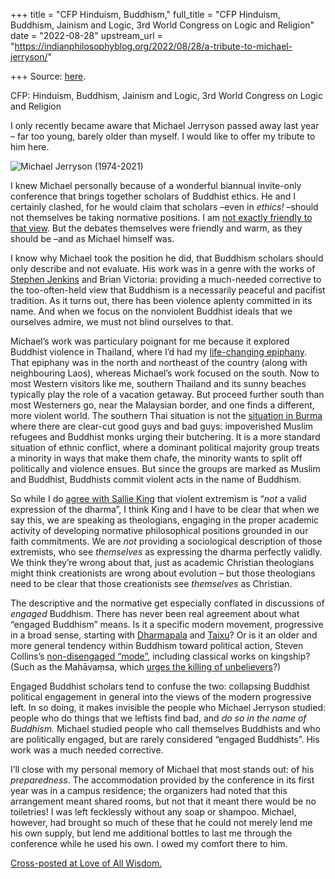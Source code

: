 +++
title = "CFP Hinduism, Buddhism,"
full_title = "CFP Hinduism, Buddhism, Jainism and Logic, 3rd World Congress on Logic and Religion"
date = "2022-08-28"
upstream_url = "https://indianphilosophyblog.org/2022/08/28/a-tribute-to-michael-jerryson/"

+++
Source: [here](https://indianphilosophyblog.org/2022/08/28/a-tribute-to-michael-jerryson/).

CFP: Hinduism, Buddhism, Jainism and Logic, 3rd World Congress on Logic and Religion

I only recently became aware that Michael Jerryson passed away last year – far too young, barely older than myself. I would like to offer my tribute to him here.

![Michael Jerryson (1974-2021)](https://religiondispatches.org/wp-content/uploads/2021/07/mjerryson.jpeg)

I knew Michael personally because of a wonderful biannual invite-only conference that brings together scholars of Buddhist ethics. He and I certainly clashed, for he would claim that scholars –even in *ethics!* –should not themselves be taking normative positions. I am [not exactly friendly to that view](https://loveofallwisdom.com/blog/2021/11/there-are-bad-buddhists-and-false-buddhist-claims/). But the debates themselves were friendly and warm, as they should be –and as Michael himself was.

I know why Michael took the position he did, that Buddhism scholars should only describe and not evaluate. His work was in a genre with the works of [Stephen Jenkins](https://loveofallwisdom.com/blog/2020/01/a-buddhism-very-different-than-the-one-we-think-we-know/) and Brian Victoria: providing a much-needed corrective to the too-often-held view that Buddhism is a necessarily peaceful and pacifist tradition. As it turns out, there has been violence aplenty committed in its name. And when we focus on the nonviolent Buddhist ideals that we ourselves admire, we must not blind ourselves to that.

Michael’s work was particulary poignant for me because it explored Buddhist violence in Thailand, where I’d had my [life-changing epiphany](https://loveofallwisdom.com/blog/2009/07/my-story-finding-buddhism/). That epiphany was in the north and northeast of the country (along with neighbouring Laos), whereas Michael’s work focused on the south. Now to most Western visitors like me, southern Thailand and its sunny beaches typically play the role of a vacation getaway. But proceed further south than most Westerners go, near the Malaysian border, and one finds a different, more violent world. The southern Thai situation is not the [situation in Burma](https://loveofallwisdom.com/blog/2021/11/there-are-bad-buddhists-and-false-buddhist-claims/) where there are clear-cut good guys and bad guys: impoverished Muslim refugees and Buddhist monks urging their butchering. It is a more standard situation of ethnic conflict, where a dominant political majority group treats a minority in ways that make them chafe, the minority wants to split off politically and violence ensues. But since the groups are marked as Muslim and Buddhist, Buddhists commit violent acts in the name of Buddhism.

So while I do [agree with Sallie King](https://loveofallwisdom.com/blog/2021/11/there-are-bad-buddhists-and-false-buddhist-claims/) that violent extremism is “*not* a valid expression of the dharma”, I think King and I have to be clear that when we say this, we are speaking as theologians, engaging in the proper academic activity of developing normative philosophical positions grounded in our faith commitments. We are *not* providing a sociological description of those extremists, who see *themselves* as expressing the dharma perfectly validly. We think they’re wrong about that, just as academic Christian theologians might think creationists are wrong about evolution – but those theologians need to be clear that those creationists see *themselves* as Christian.

The descriptive and the normative get especially conflated in discussions of *engaged* Buddhism. There has never been real agreement about what “engaged Buddhism” means. Is it a specific modern movement, progressive in a broad sense, starting with [Dharmapala](https://en.wikipedia.org/wiki/Anagarika_Dharmapala) and [Taixu](https://en.wikipedia.org/wiki/Taixu)? Or is it an older and more general tendency within Buddhism toward political action, Steven Collins’s [non-disengaged “mode”](https://loveofallwisdom.com/blog/2020/01/a-buddhism-very-different-than-the-one-we-think-we-know/), including classical works on kingship? (Such as the Mahāvaṃsa, which [urges the killing of unbelievers](https://loveofallwisdom.com/blog/2020/01/a-buddhism-very-different-than-the-one-we-think-we-know/)?)

Engaged Buddhist scholars tend to confuse the two: collapsing Buddhist political engagement in general into the views of the modern progressive left. In so doing, it makes invisible the people who Michael Jerryson studied: people who do things that we leftists find bad, and *do so in the name of Buddhism.* Michael studied people who call themselves Buddhists and who are politically engaged, but are rarely considered “engaged Buddhists”. His work was a much needed corrective.

I’ll close with my personal memory of Michael that most stands out: of his *preparedness*. The accommodation provided by the conference in its first year was in a campus residence; the organizers had noted that this arrangement meant shared rooms, but not that it meant there would be no toiletries! I was left fecklessly without any soap or shampoo. Michael, however, had brought so much of these that he could not merely lend me his own supply, but lend me additional bottles to last me through the conference while he used his own. I owed my comfort there to him.

[Cross-posted at Love of All Wisdom.](https://loveofallwisdom.com/blog/2022/08/a-tribute-to-michael-jerryson)
